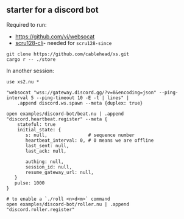 ## starter for a discord bot

Required to run:

- https://github.com/vi/websocat
- [scru128-cli](https://github.com/cablehead/scru128-cli)- needed for `scru128-since`

```
git clone https://github.com/cablehead/xs.git
cargo r -- ./store
```

In another session:

```nushell
use xs2.nu *

"websocat "wss://gateway.discord.gg/?v=8&encoding=json" --ping-interval 5 --ping-timeout 10 -E -t | lines" |
    .append discord.ws.spawn --meta {duplex: true}

open examples/discord-bot/beat.nu | .append "discord.heartbeat.register" --meta {
    stateful: true
    initial_state: {
       s: null,               # sequence number
       heartbeat_interval: 0, # 0 means we are offline
       last_sent: null,
       last_ack: null,

       authing: null,
       session_id: null,
       resume_gateway_url: null,
   }
   pulse: 1000
}

# to enable a `./roll <n>d<m>` command
open examples/discord-bot/roller.nu | .append "discord.roller.register"
```
